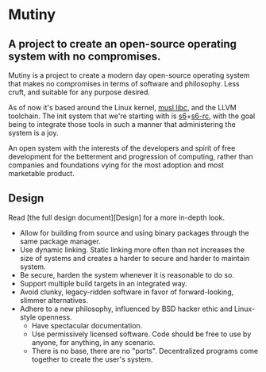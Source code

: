 # Mutiny
## A project to create an open-source operating system with no compromises.

Mutiny is a project to create a modern day open-source operating system that makes no compromises
in terms of software and philosophy. Less cruft, and suitable for any purpose desired.

As of now it's based around the Linux kernel, [musl libc], and the LLVM toolchain. The init system
that we're starting with is [s6]+[s6-rc], with the goal being to integrate those tools in such a
manner that administering the system is a joy.

An open system with the interests of the developers and spirit of free development for the
betterment and progression of computing, rather than companies and foundations vying for the most
adoption and most marketable product.

## Design

Read [the full design document][Design] for a more in-depth look.

- Allow for building from source and using binary packages through the same
  package manager.
- Use dynamic linking. Static linking more often than not increases the size
  of systems and creates a harder to secure and harder to maintain system.
- Be secure, harden the system whenever it is reasonable to do so.
- Support multiple build targets in an integrated way.
- Avoid clunky, legacy-ridden software in favor of forward-looking, slimmer
  alternatives.
- Adhere to a new philosophy, influenced by BSD hacker ethic and
  Linux-style openness.
    - Have spectacular documentation.
    - Use permissively licensed software. Code should be free to use by anyone,
      for anything, in any scenario.
    - There is no base, there are no "ports". Decentralized programs come
      together to create the user's system.

[musl libc]: https://www.musl-libc.org/
[s6]: https://skarnet.org/software/s6
[s6-rc]: https://skarnet.org/software/s6-rc
